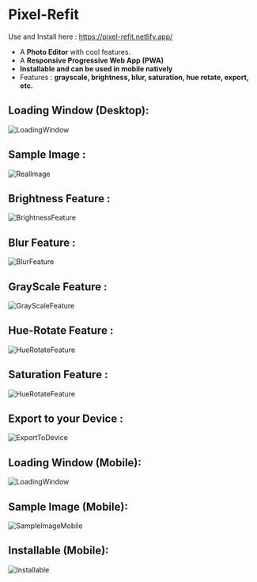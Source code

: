 # Pixel-Refit

Use and Install here : https://pixel-refit.netlify.app/

- A **Photo Editor** with cool features.
- A **Responsive Progressive Web App (PWA)**
- **Installable and can be used in mobile natively**
- Features : **grayscale, brightness, blur, saturation, hue rotate, export, etc.**

## Loading Window (Desktop):

![LoadingWindow](screenshots/loadingWindow.png)

## Sample Image :

![RealImage](screenshots/realImage.png)

## Brightness Feature :

![BrightnessFeature](screenshots/brightnessFeature.png)

## Blur Feature :

![BlurFeature](screenshots/blurFeature.png)

## GrayScale Feature :

![GrayScaleFeature](screenshots/grayScaleFeature.png)

## Hue-Rotate Feature :

![HueRotateFeature](screenshots/hueRotateFeature.png)

## Saturation Feature :

![HueRotateFeature](screenshots/saturationFeature.png)

## Export to your Device :

![ExportToDevice](screenshots/exportToDevice.png)

## Loading Window (Mobile):

![LoadingWindow](screenshots/loadingWindow_mobile.jpg)

## Sample Image (Mobile):

![SampleImageMobile](screenshots/sampleImage.jpg)

## Installable (Mobile):

![Installable](screenshots/installable.jpg)
